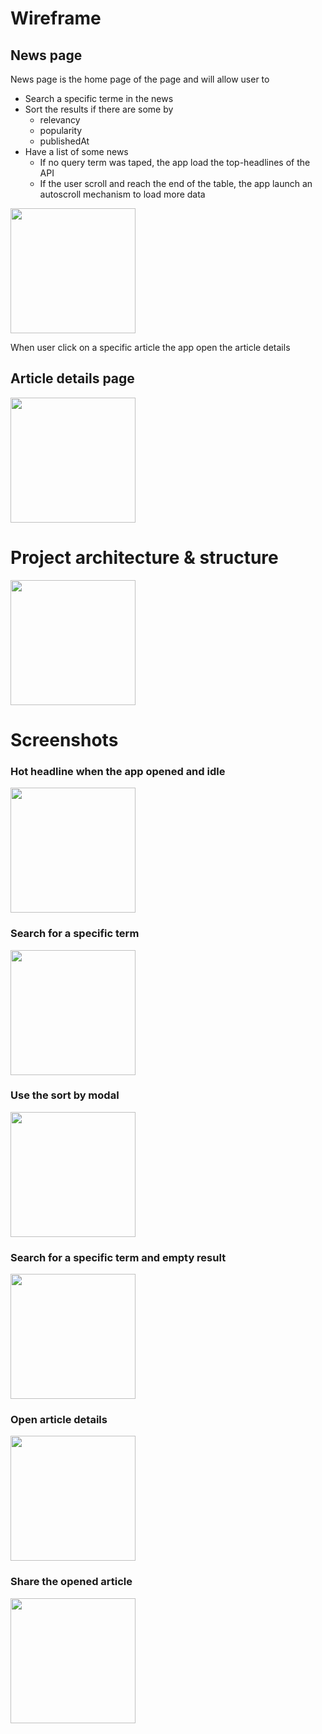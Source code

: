 # Wireframe

## News page

News page is the home page of the page and will allow user to

- Search a specific terme in the news
- Sort the results if there are some by
    - relevancy
    - popularity
    - publishedAt
- Have a list of some news
    - If no query term was taped, the app load the top-headlines of the API
    - If the user scroll and reach the end of the table, the app launch an autoscroll mechanism to load more data

<img src="./images/news_page_wireframe.png" width="200"/>

When user click on a specific article the app open the article details

## Article details page

<img src="./images/article_details_wireframe.png" width="200"/>

# Project architecture & structure

<img src="./images/structure.png" width="200"/>

# Screenshots

### Hot headline when the app opened and idle

<img src="./images/hot_headlines.png" width="200"/>

### Search for a specific term

<img src="./images/specific_article_search.png" width="200"/>

### Use the sort by modal

<img src="./images/sortby_modal.png" width="200"/>

### Search for a specific term and empty result

<img src="./images/empty_result.png" width="200"/>

### Open article details

<img src="./images/article_details.png" width="200"/>

### Share the opened article

<img src="./images/share_the_article.png" width="200"/>
